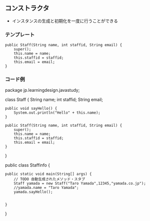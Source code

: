 ## コンストラクタ
- インスタンスの生成と初期化を一度に行うことができる
### テンプレート
	public Staff(String name, int staffid, String email) {
		super();
		this.name = name;
		this.staffid = staffid;
		this.email = email;
	}


### コード例
package jp.learningdesign.javastudy;

class Staff {
	String name;
	int staffid;
	String email;
	
	public void sayHello() {
		System.out.println("Hello" + this.name);
	}

	public Staff(String name, int staffid, String email) {
		super();
		this.name = name;
		this.staffid = staffid;
		this.email = email;
	}
}

public class Staffinfo {

	public static void main(String[] args) {
		// TODO 自動生成されたメソッド・スタブ
		Staff yamada = new Staff("Taro Yamada",12345,"yamada.co.jp");
		//yamada.name = "Taro Yamada";
		yamada.sayHello();
		

	}

}
